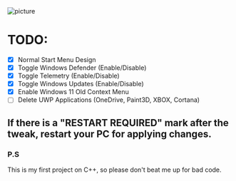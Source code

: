<img src="https://i.postimg.cc/0Q4hLc4z/lazytweaker.png" alt="picture">

# TODO:
- [x] Normal Start Menu Design
- [x] Toggle Windows Defender (Enable/Disable)
- [x] Toggle Telemetry (Enable/Disable)
- [x] Toggle Windows Updates (Enable/Disable)
- [x] Enable Windows 11 Old Context Menu
- [ ] Delete UWP Applications (OneDrive, Paint3D, XBOX, Cortana)

## If there is a "RESTART REQUIRED" mark after the tweak, restart your PC for applying changes.

### P.S 
This is my first project on C++, so please don't beat me up for bad code.
